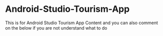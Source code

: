 # Android-Studio-Tourism-App
This is for Android Studio Tourism App Content
and you can also comment on the below if you are not understand what to do 
